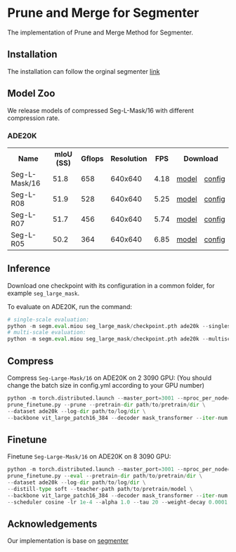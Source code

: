 # Prune and Merge for Segmenter 

The implementation of Prune and Merge Method for Segmenter.
 
## Installation

The installation can follow the orginal segmenter [link]()

## Model Zoo
We release models of compressed Seg-L-Mask/16 with different compression rate.

### ADE20K

<table>
  <tr>
    <th>Name</th>
    <th>mIoU (SS)</th>
    <th>Gflops </th>
    <th>Resolution</th>
    <th>FPS</th>
    <th colspan="3">Download</th>
  </tr>
<tr>
    <td>Seg-L-Mask/16</td>
    <td>51.8</td>
    <td>658</td>
    <td>640x640</td>
    <td>4.18</td>
    <td><a href="https://www.rocq.inria.fr/cluster-willow/rstrudel/segmenter/checkpoints/ade20k/seg_tiny_mask/checkpoint.pth">model</a></td>
    <td><a href="https://www.rocq.inria.fr/cluster-willow/rstrudel/segmenter/checkpoints/ade20k/seg_base_deit_linear/variant.yml">config</a></td>
  </tr>
<tr>
    <td>Seg-L-R08</td>
    <td>51.9</td>
    <td>528</td>
    <td>640x640</td>
    <td>5.25</td>
    <td><a href="https://www.rocq.inria.fr/cluster-willow/rstrudel/segmenter/checkpoints/ade20k/seg_small_mask/checkpoint.pth">model</a></td>
    <td><a href="https://www.rocq.inria.fr/cluster-willow/rstrudel/segmenter/checkpoints/ade20k/seg_base_deit_linear/variant.yml">config</a></td>
  </tr>
<tr>
    <td>Seg-L-R07</td>
    <td>51.7</td>
    <td>456</td>
    <td>640x640</td>
    <td>5.74</td>
    <td><a href="https://www.rocq.inria.fr/cluster-willow/rstrudel/segmenter/checkpoints/ade20k/seg_base_mask/checkpoint.pth">model</a></td>
    <td><a href="https://www.rocq.inria.fr/cluster-willow/rstrudel/segmenter/checkpoints/ade20k/seg_base_deit_linear/variant.yml">config</a></td>
  </tr>
<tr>
    <td>Seg-L-R05</td>
    <td>50.2</td>
    <td>364</td>
    <td>640x640</td>
    <td>6.85</td>
    <td><a href="https://www.rocq.inria.fr/cluster-willow/rstrudel/segmenter/checkpoints/ade20k/seg_base_patch8/checkpoint.pth">model</a></td>
    <td><a href="https://www.rocq.inria.fr/cluster-willow/rstrudel/segmenter/checkpoints/ade20k/seg_base_deit_linear/variant.yml">config</a></td>
  </tr>
</table>



## Inference

Download one checkpoint with its configuration in a common folder, for example `seg_large_mask`.

To evaluate on ADE20K, run the command:
```python
# single-scale evaluation:
python -m segm.eval.miou seg_large_mask/checkpoint.pth ade20k --singlescale
# multi-scale evaluation:
python -m segm.eval.miou seg_large_mask/checkpoint.pth ade20k --multiscale
```

## Compress

Compress `Seg-Large-Mask/16` on ADE20K on 2 3090 GPU:
(You should change the batch size in config.yml according to your GPU number)
```python
python -m torch.distributed.launch --master_port=3001 --nproc_per_node=2 --use_env \
prune_finetune.py --prune --pretrain-dir path/to/pretrain/dir \
--dataset ade20k --log-dir path/to/log/dir \
--backbone vit_large_patch16_384 --decoder mask_transformer --iter-num 100
```

## Finetune

Finetune `Seg-Large-Mask/16` on ADE20K on 8 3090 GPU:
```python
python -m torch.distributed.launch --master_port=3001 --nproc_per_node=8 --use_env \
prune_finetune.py --eval --pretrain-dir path/to/pretrain/dir \
--dataset ade20k --log-dir path/to/log/dir \
--distill-type soft --teacher-path path/to/pretrain/model \
--backbone vit_large_patch16_384 --decoder mask_transformer --iter-num 0  \
--scheduler cosine -lr 1e-4 --alpha 1.0 --tau 20 --weight-decay 0.0001 
```




## Acknowledgements

Our implementation is base on [segmenter]()

